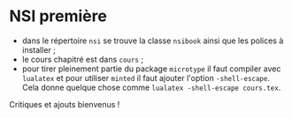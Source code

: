 # NSI première

- dans le répertoire `nsi` se trouve la classe `nsibook` ainsi que les polices à installer ;
- le cours chapitré est dans `cours` ;
- pour tirer pleinement partie du package `microtype` il faut compiler avec `lualatex` et pour utiliser `minted` il faut ajouter l'option `-shell-escape`. Cela donne quelque chose comme `lualatex -shell-escape cours.tex`.

Critiques et ajouts bienvenus !

